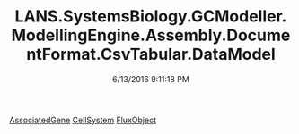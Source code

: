 ﻿---
title: LANS.SystemsBiology.GCModeller.ModellingEngine.Assembly.DocumentFormat.CsvTabular.DataModel
date: 6/13/2016 9:11:18 PM
---

[AssociatedGene](T-LANS.SystemsBiology.GCModeller.ModellingEngine.Assembly.DocumentFormat.CsvTabular.DataModel.AssociatedGene.html)
[CellSystem](T-LANS.SystemsBiology.GCModeller.ModellingEngine.Assembly.DocumentFormat.CsvTabular.DataModel.CellSystem.html)
[FluxObject](T-LANS.SystemsBiology.GCModeller.ModellingEngine.Assembly.DocumentFormat.CsvTabular.DataModel.FluxObject.html)
